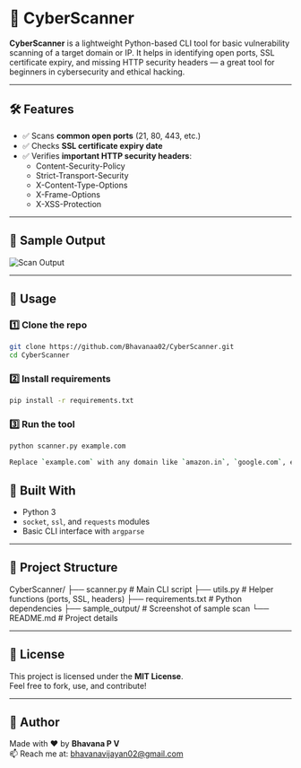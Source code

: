 # 🔐 CyberScanner

**CyberScanner** is a lightweight Python-based CLI tool for basic vulnerability scanning of a target domain or IP. It helps in identifying open ports, SSL certificate expiry, and missing HTTP security headers — a great tool for beginners in cybersecurity and ethical hacking.

---

## 🛠️ Features

- ✅ Scans **common open ports** (21, 80, 443, etc.)
- ✅ Checks **SSL certificate expiry date**
- ✅ Verifies **important HTTP security headers**:
  - Content-Security-Policy
  - Strict-Transport-Security
  - X-Content-Type-Options
  - X-Frame-Options
  - X-XSS-Protection

---

## 📸 Sample Output

![Scan Output](sample_output\amazon_scan.png)

---

## 🚀 Usage

### 1️⃣ Clone the repo

```bash
git clone https://github.com/Bhavanaa02/CyberScanner.git
cd CyberScanner
```

### 2️⃣ Install requirements

```bash
pip install -r requirements.txt

```

### 3️⃣ Run the tool

```bash
python scanner.py example.com

Replace `example.com` with any domain like `amazon.in`, `google.com`, etc.
```

## 🧠 Built With

- Python 3
- `socket`, `ssl`, and `requests` modules
- Basic CLI interface with `argparse`

---

## 📁 Project Structure

CyberScanner/
├── scanner.py # Main CLI script
├── utils.py # Helper functions (ports, SSL, headers)
├── requirements.txt # Python dependencies
├── sample_output/ # Screenshot of sample scan
└── README.md # Project details

---

## 📄 License

This project is licensed under the **MIT License**.  
Feel free to fork, use, and contribute!

---

## 💼 Author

Made with ❤️ by **Bhavana P V**  
📫 Reach me at: [bhavanavijayan02@gmail.com](mailto:bhavanavijayan02@gmail.com)
